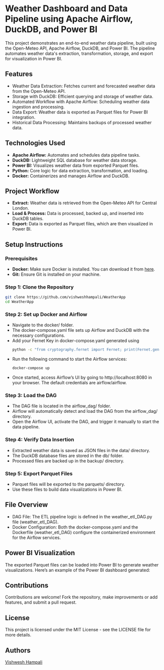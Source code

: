 # Weather Dashboard and Data Pipeline using Apache Airflow, DuckDB, and Power BI

This project demonstrates an end-to-end weather data pipeline, built using the Open-Meteo API, Apache Airflow, DuckDB, and Power BI. The pipeline automates weather data's extraction, transformation, storage, and export for visualization in Power BI.

## Features
- Weather Data Extraction: Fetches current and forecasted weather data from the Open-Meteo API.
- Storage with DuckDB: Efficient querying and storage of weather data.
- Automated Workflow with Apache Airflow: Scheduling weather data ingestion and processing.
- Data Export: Weather data is exported as Parquet files for Power BI integration.
- Historical Data Processing: Maintains backups of processed weather data.

## Technologies Used
- **Apache Airflow:** Automates and schedules data pipeline tasks.
- **DuckDB:** Lightweight SQL database for weather data storage.
- **Power BI:** Visualizes weather data from exported Parquet files.
- **Python:** Core logic for data extraction, transformation, and loading.
- **Docker:** Containerizes and manages Airflow and DuckDB.

## Project Workflow
- **Extract:** Weather data is retrieved from the Open-Meteo API for Central London.
- **Load & Process:** Data is processed, backed up, and inserted into DuckDB tables.
- **Export:** Data is exported as Parquet files, which are then visualized in Power BI.

## Setup Instructions

### Prerequisites
- **Docker:** Make sure Docker is installed. You can download it from [here](https://www.docker.com/products/docker-desktop).
- **Git:** Ensure Git is installed on your machine.

### Step 1: Clone the Repository
```bash
git clone https://github.com/vishweshhampali/WeatherApp
cd WeatherApp
```
### Step 2: Set up Docker and Airflow
- Navigate to the docker/ folder.
- The docker-compose.yaml file sets up Airflow and DuckDB with the necessary configurations.
- Add your Fernet Key in docker-compose.yaml generated using
  ```bash
  python -c "from cryptography.fernet import Fernet; print(Fernet.generate_key().decode())"
  ```
- Run the following command to start the Airflow services:
  ```bash
  docker-compose up
  ```
- Once started, access Airflow’s UI by going to http://localhost:8080 in your browser. The default credentials are airflow/airflow.

### Step 3: Load the DAG
- The DAG file is located in the airflow_dag/ folder.
- Airflow will automatically detect and load the DAG from the airflow_dag/ directory.
- Open the Airflow UI, activate the DAG, and trigger it manually to start the data pipeline.

### Step 4: Verify Data Insertion
- Extracted weather data is saved as JSON files in the data/ directory.
- The DuckDB database files are stored in the db/ folder.
- Processed files are backed up in the backup/ directory.

### Step 5: Export Parquet Files
- Parquet files will be exported to the parquets/ directory.
- Use these files to build data visualizations in Power BI.

## File Overview
- DAG File: The ETL pipeline logic is defined in the weather_etl_DAG.py file (weather_etl_DAG).
- Docker Configuration: Both the docker-compose.yaml and the Dockerfile (weather_etl_DAG) configure the containerized environment for the Airflow services.

## Power BI Visualization
The exported Parquet files can be loaded into Power BI to generate weather visualizations. Here’s an example of the Power BI dashboard generated:

## Contributions
Contributions are welcome! Fork the repository, make improvements or add features, and submit a pull request.

## License
This project is licensed under the MIT License - see the LICENSE file for more details.

## Authors
[Vishwesh Hampali](https://github.com/vishweshhampali)
